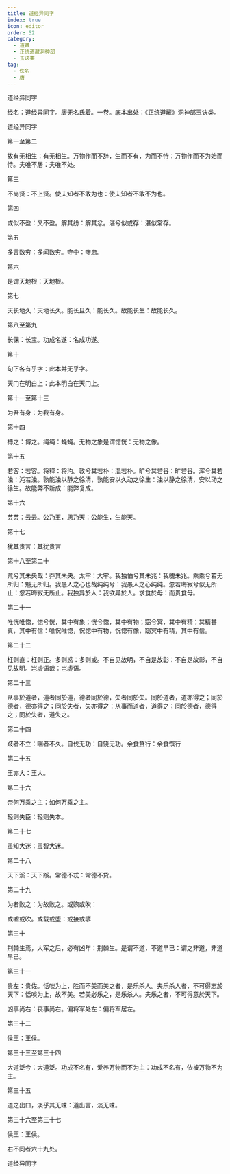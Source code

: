 ```yaml
---
title: 道经异同字
index: true
icon: editor
order: 52
category:
  - 道藏
  - 正统道藏洞神部
  - 玉诀类
tag:
  - 佚名
  - 唐
---
```


道经异同字  

经名：道经异同字。唐无名氏着。一卷。底本出处：《正统道藏》洞神部玉诀类。  

道经异同字  

第一至第二  

故有无相生：有无相生。万物作而不辞，生而不有，为而不恃：万物作而不为始而恃。夫唯不居：夫唯不处。  

第三  

不尚贤：不上贤。使夫知者不敢为也：使夫知者不敢不为也。  

第四  

或似不盈：又不盈。解其纷：解其忿。湛兮似或存：湛似常存。  

第五  

多言数穷：多闻数穷。守中：守忠。  

第六  

是谓天地根：天地根。  

第七  

天长地久：天地长久。能长且久：能长久。故能长生：故能长久。  

第八至第九  

长保：长宝。功成名遂：名成功遂。  

第十  

句下各有乎字：此本并无乎字。  

天门在明白上：此本明白在天门上。  

第十一至第十三  

为吾有身：为我有身。  

第十四  

搏之：博之。绳绳：蝇蝇。无物之象是谓惚恍：无物之像。  

第十五  

若客：若容。将释：将汋。敦兮其若朴：混若朴。旷兮其若谷：旷若谷。浑兮其若浊：沌若浊。孰能浊以静之徐清，孰能安以久动之徐生：浊以静之徐清，安以动之徐生。故能弊不新成：能弊复成。  

第十六  

芸芸：云云。公乃王，思乃天：公能生，生能天。  

第十七  

犹其贵言：其犹贵言  

第十八至第二十  

荒兮其未央哉：莽其未央。太牢：大牢。我独怕兮其未兆：我魄未兆。乘乘兮若无所归：魁无所归。我愚人之心也哉纯纯兮：我愚人之心纯纯。忽若晦寂兮似无所止：忽若晦寂无所止。我独异於人：我欲异於人。求食於母：而贵食母。  

第二十一  

唯恍唯惚，惚兮恍，其中有象；恍兮惚，其中有物；窈兮冥，其中有精；其精甚真，其中有信：唯怳唯惚，怳惚中有物，怳惚有像，窈冥中有精，其中有信。  

第二十二  

枉则直：枉则正。多则惑：多则或。不自见故明，不自是故彰：不自是故彰，不自见故明。岂虚语哉：岂虚语。  

第二十三  

从事於道者，道者同於道，德者同於德，失者同於失。同於道者，道亦得之；同於德者，德亦得之；同於失者，失亦得之：从事而道者，道得之；同於德者，德得之；同於失者，道失之。  

第二十四  

跂者不立：喘者不久。自伐无功：自饶无功。余食赘行：余食馔行  

第二十五  

王亦大：王大。  

第二十六  

奈何万乘之主：如何万乘之主。  

轻则失臣：轻则失本。  

第二十七  

虽知大迷：虽智大迷。  

第二十八  

天下溪：天下蹊。常德不忒：常德不贷。  

第二十九  

为者败之：为故败之。或煦或吹：  

或嘘或吹。或载或堕：或接或隳  

第三十  

荆棘生焉，大军之后，必有凶年：荆棘生。是谓不道，不道早已：谓之非道，非道早已。  

第三十一  

贵左：贵佐。恬啖为上，胜而不美而美之者，是乐杀人。夫乐杀人者，不可得志於天下：恬啖为上，故不美。若美必乐之，是乐杀人。夫乐之者，不可得意於天下。  

凶事尚右：丧事尚右。偏将军处左：偏将军居左。  

第三十二  

侯王：王侯。  

第三十三至第三十四  

大道泛兮：大道泛。功成不名有，爱养万物而不为主：功成不名有，依被万物不为主。  

第三十五  

道之出口，淡乎其无味：道出言，淡无味。  

第三十六至第三十七  

侯王：王侯。  

右不同者六十九处。  

道经异同字  
